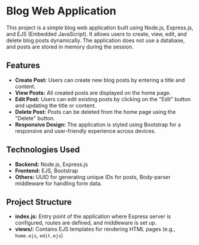 # Blog Web Application

This project is a simple blog web application built using Node.js, Express.js, and EJS (Embedded JavaScript). It allows users to create, view, edit, and delete blog posts dynamically. The application does not use a database, and posts are stored in memory during the session.

## Features
- **Create Post:** Users can create new blog posts by entering a title and content.
- **View Posts:** All created posts are displayed on the home page.
- **Edit Post:** Users can edit existing posts by clicking on the "Edit" button and updating the title or content.
- **Delete Post:** Posts can be deleted from the home page using the "Delete" button.
- **Responsive Design:** The application is styled using Bootstrap for a responsive and user-friendly experience across devices.

## Technologies Used
- **Backend:** Node.js, Express.js
- **Frontend:** EJS, Bootstrap
- **Others:** UUID for generating unique IDs for posts, Body-parser middleware for handling form data.

## Project Structure
- **index.js:** Entry point of the application where Express server is configured, routes are defined, and middleware is set up.
- **views/:** Contains EJS templates for rendering HTML pages (e.g., `home.ejs`, `edit.ejs`)

